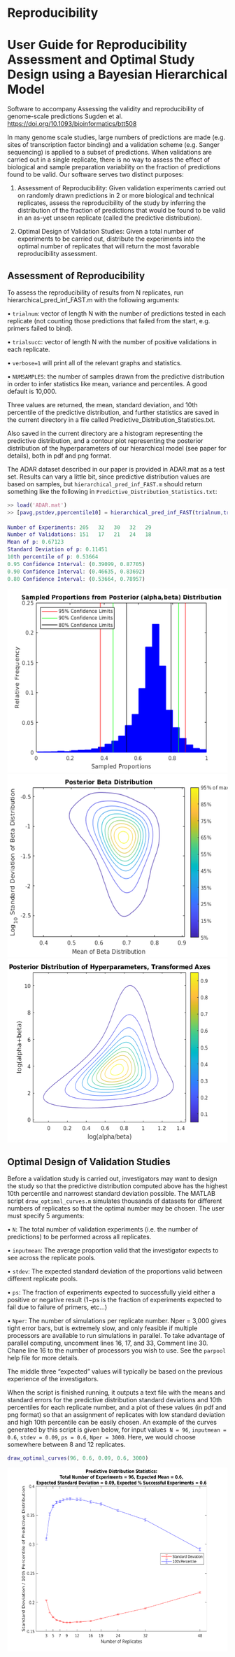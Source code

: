# Reproducibility

 User Guide for Reproducibility Assessment and Optimal Study Design using a Bayesian Hierarchical Model
 ============= 
 
 Software to accompany Assessing the validity and reproducibility of genome-scale predictions Sugden et al. https://doi.org/10.1093/bioinformatics/btt508

In many genome scale studies, large numbers of predictions are made (e.g. sites of transcription factor binding) and a validation scheme (e.g. Sanger sequencing) is applied to a subset of predictions. When validations are carried out in a single replicate, there is no way to assess the effect of biological and sample preparation variability on the fraction of predictions found to be valid. Our software serves two distinct purposes:

1.	Assessment of Reproducibility: Given validation experiments carried out on randomly drawn predictions in 2 or more biological and technical replicates, assess the reproducibility of the study by inferring the distribution of the fraction of predictions that would be found to be valid in an as-yet unseen replicate (called the predictive distribution).

2.	Optimal Design of Validation Studies: Given a total number of experiments to be carried out, distribute the experiments into the optimal number of replicates that will return the most favorable reproducibility assessment.

Assessment of Reproducibility
--------------- 

To assess the reproducibility of results from N replicates, run hierarchical_pred_inf_FAST.m with the following arguments:

•	`trialnum`: vector of length N with the number of predictions tested in each replicate (not counting those predictions that failed from the start, e.g. primers failed to bind).

•	`trialsuc`c: vector of length N with the number of positive validations in each replicate.

•	`verbose=1` will print all of the relevant graphs and statistics.

•	`NUMSAMPLES`: the number of samples drawn from the predictive distribution in order to infer statistics like mean, variance and percentiles. A good default is 10,000.

Three values are returned, the mean, standard deviation, and 10th percentile of the predictive distribution, and further statistics are saved in the current directory in a file called Predictive_Distribution_Statistics.txt.

Also saved in the current directory are a histogram representing the predictive distribution, and a contour plot representing the posterior distribution of the hyperparameters of our hierarchical model (see paper for details), both in pdf and png format.

The ADAR dataset described in our paper is provided in ADAR.mat as a test set. Results can vary a little bit, since predictive distribution values are based on samples, but `hierarchical_pred_inf_FAST.m` should return something like the following in `Predictive_Distribution_Statistics.txt`:

```matlab
>> load('ADAR.mat')
>> [pavg,pstdev,ppercentile10] = hierarchical_pred_inf_FAST(trialnum,trialsucc,1,10000);

Number of Experiments: 205   32   30   32   29
Number of Validations: 151   17   21   24   18
Mean of p: 0.67123
Standard Deviation of p: 0.11451
10th percentile of p: 0.53664
0.95 Confidence Interval: (0.39099, 0.87705)
0.90 Confidence Interval: (0.46635, 0.83692)
0.80 Confidence Interval: (0.53664, 0.78957)
```

<img src="https://github.com/gibbs-hmm/Reproducibility/blob/main/images/Sampled_Proportions_from_Posterior_Beta_Distribution.png" width="560" height="420">

<img src="https://github.com/gibbs-hmm/Reproducibility/blob/main/images/Contour_Representation_of_Posterior_Beta_Distribution.png" width="560" height="420">

<img src="https://github.com/gibbs-hmm/Reproducibility/blob/main/images/hyperparameters.png" width="560" height="420">

Optimal Design of Validation Studies
---------------

Before a validation study is carried out, investigators may want to design the study so that the predictive distribution computed above has the highest 10th percentile and narrowest standard deviation possible. The MATLAB script `draw_optimal_curves.m` simulates thousands of datasets for different numbers of replicates so that the optimal number may be chosen. The user must specify 5 arguments:

•	`N`: The total number of validation experiments (i.e. the number of predictions) to be performed across all replicates.

•	`inputmean`: The average proportion valid that the investigator expects to see across the replicate pools.

•	`stdev`: The expected standard deviation of the proportions valid between different replicate pools.

•	`ps`: The fraction of experiments expected to successfully yield either a positive or negative result (1−ps is the fraction of experiments expected to fail due to failure of primers, etc...)

•	`Nper`: The number of simulations per replicate number. Nper = 3,000 gives tight error bars, but is extremely slow, and only feasible if multiple processors are available to run simulations in parallel. To take advantage of parallel computing, uncomment lines 16, 17, and 33, Comment line 30.  Chane line 16 to the number of processors you wish to use.  See the `parpool` help file for more details.

The middle three “expected” values will typically be based on the previous experience of the investigators.

When the script is finished running, it outputs a text file with the means and standard errors for the predictive distribution standard deviations and 10th percentiles for each replicate number, and a plot of these values (in pdf and png format) so that an assignment of replicates with low standard deviation and high 10th percentile can be easily chosen. An example of the curves generated by this script is given below, for input values` N = 96`, `inputmean = 0.6`, `stdev = 0.09`, `ps = 0.6`, `Nper = 3000`. Here, we would choose somewhere between 8 and 12 replicates.

```matlab
draw_optimal_curves(96, 0.6, 0.09, 0.6, 3000)
```

<img src="https://github.com/gibbs-hmm/Reproducibility/blob/main/images/repro.png" width="560" height="420">


